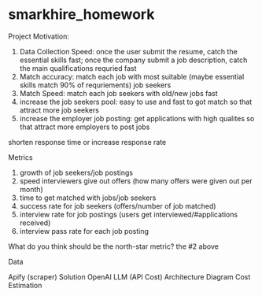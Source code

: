 # smarkhire_homework
Project Motivation: 
1. Data Collection Speed: once the user submit the resume, catch the essential skills fast; once the company submit a job description, catch the main qualifications requried fast
2. Match accuracy: match each job with most suitable (maybe essential skills match 90% of requriements) job seekers
3. Match Speed: match each job seekers with old/new jobs fast
4. increase the job seekers pool: easy to use and fast to got match so that attract more job seekers
5. increase the employer job posting: get applications with high qualites so that attract more employers to post jobs

shorten response time or increase response rate

Metrics
1. growth of job seekers/job postings
2. speed interviewers give out offers (how many offers were given out per month)
3. time to get matched with jobs/job seekers
4. success rate for job seekers (offers/number of job matched)
5. interview rate for job postings (users get interviewed/#applications received)
6. interview pass rate for each job posting
   
What do you think should be the north-star metric?
the #2 above

Data

Apify (scraper)
Solution
OpenAI LLM (API Cost)
Architecture Diagram
Cost Estimation 

